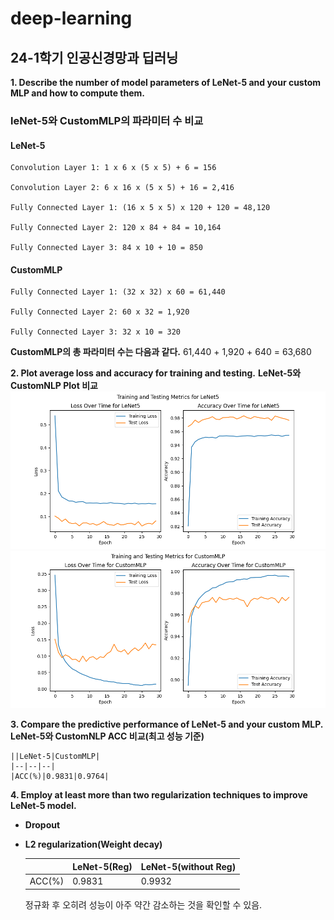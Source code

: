 # deep-learning
## 24-1학기 인공신경망과 딥러닝


**1. Describe the number of model parameters of LeNet-5 and your custom MLP and how to compute them.**

### leNet-5와 CustomMLP의 파라미터 수 비교
#### LeNet-5

    Convolution Layer 1: 1 x 6 x (5 x 5) + 6 = 156

    Convolution Layer 2: 6 x 16 x (5 x 5) + 16 = 2,416

    Fully Connected Layer 1: (16 x 5 x 5) x 120 + 120 = 48,120

    Fully Connected Layer 2: 120 x 84 + 84 = 10,164

    Fully Connected Layer 3: 84 x 10 + 10 = 850


#### CustomMLP

    Fully Connected Layer 1: (32 x 32) x 60 = 61,440

    Fully Connected Layer 2: 60 x 32 = 1,920

    Fully Connected Layer 3: 32 x 10 = 320

**CustomMLP의 총 파라미터 수는 다음과 같다.**
    61,440 + 1,920 + 640 = 63,680

**2. Plot average loss and accuracy for training and testing.**
**LeNet-5와 CustomNLP Plot 비교**
![img1](mnist-classification/imgs/지영1.png)
![img1](mnist-classification/imgs/지영2.png)

**3. Compare the predictive performance of LeNet-5 and your custom MLP.**
**LeNet-5와 CustomNLP ACC 비교(최고 성능 기준)**

    ||LeNet-5|CustomMLP|
    |--|--|--|
    |ACC(%)|0.9831|0.9764|


**4. Employ at least more than two regularization techniques to improve LeNet-5 model.**

- **Dropout**

- **L2 regularization(Weight decay)**

    ||LeNet-5(Reg)|LeNet-5(without Reg)|
    |--|--|--|
    |ACC(%)|0.9831|0.9932|

    정규화 후 오히려 성능이 아주 약간 감소하는 것을 확인할 수 있음. 
